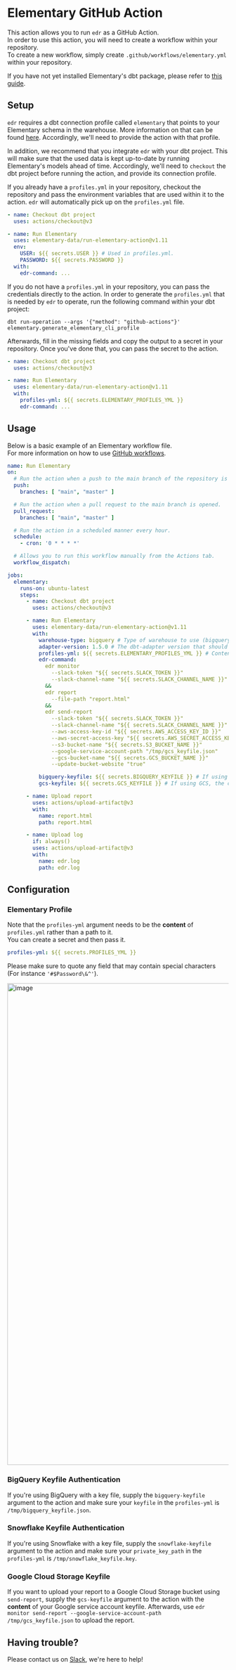 # Elementary GitHub Action

This action allows you to run `edr` as a GitHub Action.  
In order to use this action, you will need to create a workflow within your repository.  
To create a new workflow, simply create `.github/workflows/elementary.yml` within your repository.

If you have not yet installed Elementary's dbt package, please refer
to [this guide](https://docs.elementary-data.com/quickstart#how-to-install-elementary-dbt-package).

## Setup

`edr` requires a dbt connection profile called `elementary` that points to your Elementary schema in the warehouse.
More information on that can be found [here](https://docs.elementary-data.com/quickstart-cli).
Accordingly, we'll need to provide the action with that profile.

In addition, we recommend that you integrate `edr` with your dbt project.
This will make sure that the used data is kept up-to-date by running Elementary's models ahead of time.
Accordingly, we'll need to `checkout` the dbt project before running the action, and provide its connection profile.

If you already have a `profiles.yml` in your repository,
checkout the repository and pass the environment variables that are used within it to the action.
`edr` will automatically pick up on the `profiles.yml` file.

```yaml
- name: Checkout dbt project
  uses: actions/checkout@v3

- name: Run Elementary
  uses: elementary-data/run-elementary-action@v1.11
  env:
    USER: ${{ secrets.USER }} # Used in profiles.yml.
    PASSWORD: ${{ secrets.PASSWORD }}
  with:
    edr-command: ...
```

If you do not have a `profiles.yml` in your repository, you can pass the credentials directly to the action.
In order to generate the `profiles.yml` that is needed by `edr` to operate, run the following command within your dbt
project:

```shell
dbt run-operation --args '{"method": "github-actions"}' elementary.generate_elementary_cli_profile
```

Afterwards, fill in the missing fields and copy the output to a secret in your repository.
Once you've done that, you can pass the secret to the action.

```yaml
- name: Checkout dbt project
  uses: actions/checkout@v3

- name: Run Elementary
  uses: elementary-data/run-elementary-action@v1.11
  with:
    profiles-yml: ${{ secrets.ELEMENTARY_PROFILES_YML }}
    edr-command: ...
```

## Usage

Below is a basic example of an Elementary workflow file.  
For more information on how to
use [GitHub workflows](https://docs.github.com/en/actions/using-workflows/workflow-syntax-for-github-actions).

```yaml
name: Run Elementary
on:
  # Run the action when a push to the main branch of the repository is made.
  push:
    branches: [ "main", "master" ]

  # Run the action when a pull request to the main branch is opened.
  pull_request:
    branches: [ "main", "master" ]

  # Run the action in a scheduled manner every hour.
  schedule:
    - cron: '0 * * * *'

  # Allows you to run this workflow manually from the Actions tab.
  workflow_dispatch:

jobs:
  elementary:
    runs-on: ubuntu-latest
    steps:
      - name: Checkout dbt project
        uses: actions/checkout@v3

      - name: Run Elementary
        uses: elementary-data/run-elementary-action@v1.11
        with:
          warehouse-type: bigquery # Type of warehouse to use (bigquery, snowflake, redshift, etc.)
          adapter-version: 1.5.0 # The dbt-adapter version that should be used (If not provided the latest version will be used). 
          profiles-yml: ${{ secrets.ELEMENTARY_PROFILES_YML }} # Content of ~/.dbt/profiles.yml, should have an `elementary` profile.
          edr-command:
            edr monitor
              --slack-token "${{ secrets.SLACK_TOKEN }}"
              --slack-channel-name "${{ secrets.SLACK_CHANNEL_NAME }}"
            &&
            edr report
              --file-path "report.html"
            &&
            edr send-report
              --slack-token "${{ secrets.SLACK_TOKEN }}"
              --slack-channel-name "${{ secrets.SLACK_CHANNEL_NAME }}"
              --aws-access-key-id "${{ secrets.AWS_ACCESS_KEY_ID }}"
              --aws-secret-access-key "${{ secrets.AWS_SECRET_ACCESS_KEY }}"
              --s3-bucket-name "${{ secrets.S3_BUCKET_NAME }}"
              --google-service-account-path "/tmp/gcs_keyfile.json"
              --gcs-bucket-name "${{ secrets.GCS_BUCKET_NAME }}"
              --update-bucket-website "true"

          bigquery-keyfile: ${{ secrets.BIGQUERY_KEYFILE }} # If using BigQuery, the content of its keyfile.
          gcs-keyfile: ${{ secrets.GCS_KEYFILE }} # If using GCS, the content of its keyfile.

      - name: Upload report
        uses: actions/upload-artifact@v3
        with:
          name: report.html
          path: report.html

      - name: Upload log
        if: always()
        uses: actions/upload-artifact@v3
        with:
          name: edr.log
          path: edr.log
```

## Configuration

### Elementary Profile

Note that the `profiles-yml` argument needs to be the **content** of `profiles.yml` rather than a path to it.  
You can create a secret and then pass it.

```yml
profiles-yml: ${{ secrets.PROFILES_YML }}
```

Please make sure to quote any field that may contain special characters (For instance `'#$Password\&^'`).

<img width="1097" alt="image" src="https://user-images.githubusercontent.com/30181361/185250359-918a10ab-b323-4ce3-b598-307ecedadeb9.png">

### BigQuery Keyfile Authentication

If you're using BigQuery with a key file,
supply the `bigquery-keyfile` argument to the action and make sure your `keyfile` in the `profiles-yml`
is `/tmp/bigquery_keyfile.json`.

### Snowflake Keyfile Authentication

If you're using Snowflake with a key file,
supply the `snowflake-keyfile` argument to the action and make sure your `private_key_path` in the `profiles-yml`
is `/tmp/snowflake_keyfile.key`.

### Google Cloud Storage Keyfile

If you want to upload your report to a Google Cloud Storage bucket using `send-report`,
supply the `gcs-keyfile` argument to the action with the **content** of your Google service account keyfile.
Afterwards, use `edr monitor send-report --google-service-account-path /tmp/gcs_keyfile.json` to upload the report.

## Having trouble?

Please contact us
on [Slack](https://join.slack.com/t/elementary-community/shared_invite/zt-uehfrq2f-zXeVTtXrjYRbdE_V6xq4Rg), we're here
to help!
